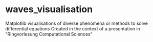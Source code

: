 # waves_visualisation
Matplotlib visualisations of diverse phenomena or methods to solve differential equations
Created in the context of a presentation in "Ringvorlesung Computational Sciences"
